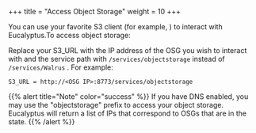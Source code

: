+++
title = "Access Object Storage"
weight = 10
+++

You can use your favorite S3 client (for example, ) to interact with Eucalyptus.To access object storage: 

Replace your S3_URL with the IP address of the OSG you wish to interact with and the service path with `/services/objectstorage` instead of `/services/Walrus` . For example: 

    S3_URL = http://<OSG IP>:8773/services/objectstorage


{{% alert title="Note" color="success" %}}
If you have DNS enabled, you may use the "objectstorage" prefix to access your object storage. Eucalyptus will return a list of IPs that correspond to OSGs that are in the state. 
{{% /alert %}}

